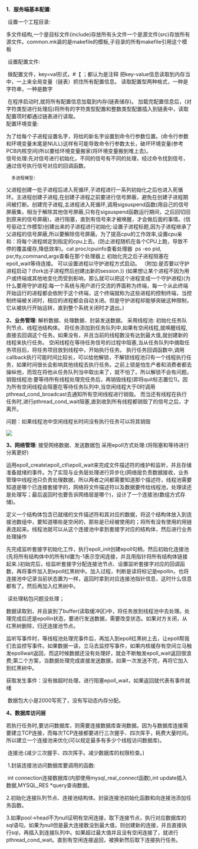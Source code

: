 

**1**、**服务端基本配置**:

​      设置一个工程目录:

​			多文件结构,一个是目标文件(include)存放所有头文件一个是源文件(src)存放所有源文件。
​			common.mk装的是makefile的模板,子目录的所有makefile引用这个模板

​      设置配置文件:

​			做配置文件，key=val形式，#【 ；都认为是注释
​			把key-value信息读取到内存当中，一上来全局变量（链表）抓住所有配置信息。
​			读取配置型两种格式，一种是字符串，一种是数字			

​			在程序启动时,就将所有配置信息加载到内存(链表储存)。
​	        加载完配置信息后，(对字符类型进行处理后)将所有的字符类型配置和整数类型配置插入到链表中，读取配置项时都通过链表进行读取。
​	     
​      配置环境变量:

​			为了给每个子进程设置名字，将给的新名字设置到命令行参数位置。(命令行参数和环境变量末尾是NULL)
​            这样有可能导致命令行参数太长，破坏环境变量(参考PCB内核空间)所以要给环境变量搬家(将环境变量搬到堆上去)。
​                     
信号处理:先对信号进行初始化，不同的信号有不同的处理，经过命令找到信号，通过信号执行信号对应的回调函数。

      多进程模型:
​         父进程创建一批子进程后进入死循环,子进程进行一系列初始化之后也进入死循环。
​	 	主进程创建子进程,在创建子进程之前要进行信号屏蔽，避免在创建子进程期间被打断。创建完子进程,主进程进入死循环,调用sigsuspend函数(用自己的信号屏蔽集，相当于解除其他信号屏蔽,只有在sigsuspend函数运行期间，之后回切回到原来的信号屏蔽)，进行阻塞，直到有信号来才被唤醒，才会做后面的事情。(信号驱动工作模型)
​	      创建出来的子进程进行初始化:设置子进程标题,因为子进程继承了父进程的信号屏蔽,所以要解除信号屏蔽。
​          为了提高cpu的工作效率,设置cpu亲和：将每个进程绑定到指定的cpu上去。(防止进程随机在各个CPU上跑，导致不停的覆盖缓存,降低效率)。cat proc/cpuinfo查看处理器
​			ps -eo pid, psr,tty,command,args查看在那个处理器上
​          初始化完之后子进程阻塞在epoll_wait等待连接。
​	       可以设置进程以守护进程方式启动。
​	     （附加:是否要以守护进程启动？(fork出子进程然后创建出新的session.))
​	       (如果想让某个进程不因为用户或终端或其他地变化而受到影响，那么就可以把这个进程变成一个守护进程)
​	       (为什么要用守护进程:每一个系统与用户进行交流的界面称为终端，每一个从此终端开始运行的进程都会依附于这个终端，这个终端就称为这些进程的控制终端，当控制终端被关闭时，相应的进程都会自动关闭。但是守护进程却能够突破这种限制，它从被执行开始运转，直到整个系统关闭时才退出。)

**2、业务管理**:   解析数据、处理数据、封装发送数据。
	采用线程池:
		初始化任务队列节点、线程池结构体。
		将任务添加到任务队列中,如果有空闲线程,就唤醒线程,直接去回调这个任务。如果没有，并且当前的线程数没有达到最大值,就创建新的线程来执行任务。
		空闲线程在等待任务信号的过程中阻塞,当从任务队列中摘取任务项目后，将任务项目放到线程中，开始执行任务。
		执行任务回调函数中,调用callback执行可能时间比较长，可以给他解锁，不解锁线程池只有一个线程执行任务，如果时间很长会影响其他线程去执行任务。之前上锁是怕生产者和消费者都去操纵他，而现在将他从任务队列当中取出来了，就不怕了。所以解锁不会有问题。
		销毁线程池:要等待所有线程处理完任务后，再销毁线程(即将quit标志置位1)。因为所有空闲线程会阻塞在等待任务队列中,当空闲线程大于0时调用pthread_cond_broadcast去通知所有空闲线程进行销毁。
	    而当还有线程在执行任务时,进行pthread_cond_wait阻塞,直到收到所有线程都销毁了的信号之后，才离开。

问题：如果线程池中空闲线程长时间没有执行任务可以将其销毁

![](C:\Users\Lenovo\Desktop\线程池.png)

**3、网络管理**:     接受网络数据、发送数据包
	 采用epoll方式处理:(将阻塞和等待进行分离更好)

​				运用epoll_create\epoll_ctl\epoll_wait来完成文件描述符的维护和监听，并且存储准备就绪的事件。为了实现与业务层处理进行异步化(网络层负责数据接收，业务管理中线程池只负责处理数据，所以两者之间都需要知道那个描述符，线程池需要知道是哪个已连接套接字的，网络将文件描述符以及数据要传给线程池，处理读还是处理写；最后返回时也要告诉网络层是哪个)，设计了一个连接池(数组方式存储)。

​                定义一个结构体包含已就绪的文件描述符和其对应的数据，将这个结构体放入到连接池数组中，要知道哪些是空闲的，那些是已经被使用的；将所有没有使用的用链表连起来。线程池就可以从这个连接池中拿到套接字对应的结构体，然后进行业务处理操作

​				先完成监听套接字初始化工作，执行epoll_init创建epoll句柄，然后初始化连接池(先将所有结构体中的所有fd置为-1表示空闲连接，并且用指针将所有结构体链接起来.)初始完后，给监听套接字分配连接池节点、设置监听套接字对应的回调函数，再将事件加入到epoll红黑树中。加入过程，判断是读将标记是epollin，也将连接池中记录当前状态置为一样，返回时拿到对应连接池指针信息，这时什么信息都有了。然后再加入红黑树中。

​				读处理粘包问题没处理；

​				数据读取到，并且装到了buffer(读取缓冲区)中，将任务放到线程池中去处理。处理完成后还是epollin状态，要进行发送数据，需要改变状态。如果对方关闭，从红黑树删除，归还连接池节点。

​				监听写事件时，等线程池处理完事件后，再加入到epoll红黑树上去，让epoll帮我们去监控写事件。如果数据一读，立马去监控写事件，如果内核缓存有空间立马触发epollwait返回，而这时候数据还没有处理好，就会不断触发epoll_wait返回很浪费;第二个方案，当数据处理完成直接发送数据，如果一次发送不完，再将它加入到红黑树中。

​				获取发生事件：没有做超时处理，进行阻塞epoll_wait，如果返回就代表有事件就绪

​				数据包大小是2000写死了，没有写动态内存分配。

**4、数据库访问层**

​				若执行任务时,要访问数据库，则需要连接数据库查询数据。因为与数据库连接需要建立TCP连接，而每次TCP连接都要进行三次握手、四次挥手，耗费大量时间。所以建立一个连接池来优化(可以规定最多有多少个线程访问数据库)。

​				连接池:(减少三次握手、四次挥手。减少数据库的权限检查。)

​				1.封装连接池访问数据库要调用的函数:

​								int connection连接数据库(内部使用mysql_real_connect函数),int update插入数据,MYSQL_RES *query查询数据。

​				2.初始化连接队列节点、连接池结构体。封装连接池初始化函数和向连接池添加任务函数。

​				3.如果pool->head不为null证明有空闲连接，取下连接节点，执行对应数据库的sql语句。如果为null但是最大连接数没到最大值，则创建新的连接，并且直接执行sql，再插入到连接队列中。如果超过最大值并且没有空闲连接了，就进行pthread_cond_wait。直到有空闲连接返回，被换新然后取下连接执行任务。

​				


